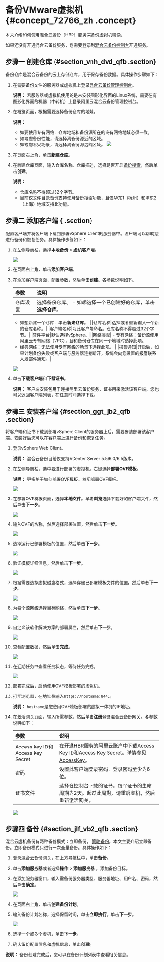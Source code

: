 # 备份VMware虚拟机 {#concept_72766_zh .concept}

本文介绍如何使用混合云备份（HBR）服务来备份虚拟机镜像。

如果还没有开通混合云备份服务，您需要登录到[混合云备份控制台](https://hbr.console.aliyun.com)开通服务。

## 步骤一 创建仓库 {#section_vnh_dvd_qfb .section}

备份仓库是混合云备份的云上存储仓库，用于保存备份数据。具体操作步骤如下：

1.  在需要备份文件的服务器或虚拟机上登录[混合云备份管理控制台](https://hbr.console.aliyun.com)。

    **说明：** 若服务器或虚拟机使用的是未安装图形化界面的Linux系统，需要在有图形化界面的机器（中转机）上登录阿里云混合云备份管理控制台。

2.  在概览页面，根据需要选择备份仓库的地域。

    **说明：** 

    -   如要使用专有网络，仓库地域和备份源所在的专有网络地域必须一致。
    -   如考虑备份性能，请选择离备份源近的区域。
    -   如考虑容灾场景，请选择离备份源远的区域。
    ![](http://static-aliyun-doc.oss-cn-hangzhou.aliyuncs.com/assets/img/40337/154140645021115_zh-CN.png)

3.  在页面右上角，单击**新建仓库**。
4.  在新建仓库页面，输入仓库名称、仓库描述，选择是否开启[备份搜索](https://help.aliyun.com/document_detail/94105.html)，然后单击**创建**。

    **说明：** 

    -   仓库名称不得超过32个字节。
    -   目前仅文件目录备份支持使用备份搜索功能，且仅华东1（杭州）和华东2（上海）地域支持此功能。

## 步骤二 添加客户端 { .section}

配置客户端并将客户端下载到部署vSphere Client的服务器中。客户端可以帮助您进行备份和恢复任务。具体操作步骤如下：

1.  在左侧导航栏，选择**本地备份** \> **虚机客户端**。

    ![](http://static-aliyun-doc.oss-cn-hangzhou.aliyuncs.com/assets/img/40338/154140645021122_zh-CN.png)

2.  在页面右上角，单击**添加客户端**。
3.  在添加客户端页面，配置参数，然后单击**创建**。各参数说明如下。

    |参数|说明|
    |:-|:-|
    |仓库设置|选择备份仓库。     -   如想选择一个已创建好的仓库，单击**选择仓库**。
    -   如想新建一个仓库，单击**新建仓库**。
 |
    |仓库名称|选择或者重新输入一个新的仓库名称。|
    |客户端名称|为此客户端命名。仓库名称不得超过32个字节。|
    |软件平台|默认选择vSphere。|
    |网络类型|     -   专有网络：备份源使用阿里云专有网络（VPC），且和备份仓库在同一个地域时选择此项。
    -   经典网络：无法使用专有网络的场景下选择此项。
 |
    |报警通知|开启后，如果计划备份失败或客户端与服务器连接断开，系统会向您设置的报警联系人发邮件通知。|

    ![](http://static-aliyun-doc.oss-cn-hangzhou.aliyuncs.com/assets/img/40338/154140645121123_zh-CN.png)

4.  单击**下载客户端**和**下载证书**。

    **说明：** 客户端安装包用于连接阿里云备份服务，证书用来激活该客户端。您也可以返回客户端列表，在任意时间选择下载。


## 步骤三 安装客户端 {#section_ggt_jb2_qfb .section}

将客户端和证书下载到部署vSphere Client的服务器上后，需要安装部署该客户端。安装好后您可以在客户端上进行备份和恢复任务。

1.  登录vSphere Web Client。

    **说明：** 混合云备份目前仅支持VCenter Server 5.5/6.0/6.5版本。

2.  在左侧导航栏，选中要进行部署的虚拟机，右键选择**部署OVF模板**。

    **说明：** 更多关于如何部署OVF模板，参见[部署OVF模板](https://docs.vmware.com/cn/VMware-vSphere/6.5/com.vmware.vsphere.vm_admin.doc/GUID-AFEDC48B-C96F-4088-9C1F-4F0A30E965DE.html?spm=a2c4g.11186623.2.20.37f4127dVeFZcm)。

    ![](http://static-aliyun-doc.oss-cn-hangzhou.aliyuncs.com/assets/img/40338/154140645121128_zh-CN.png)

3.  在部署OVF模板页面，选择**本地文件**。单击**浏览**选择下载好的客户端文件，然后单击**下一步**。

    ![](http://static-aliyun-doc.oss-cn-hangzhou.aliyuncs.com/assets/img/40338/154140645121129_zh-CN.png)

4.  输入OVF的名称，然后选择部署位置，然后单击**下一步**。

    ![](http://static-aliyun-doc.oss-cn-hangzhou.aliyuncs.com/assets/img/40338/154140645121130_zh-CN.png)

5.  选择运行已部署模板的位置，然后单击**下一步**。

    ![](http://static-aliyun-doc.oss-cn-hangzhou.aliyuncs.com/assets/img/40338/154140645121131_zh-CN.png)

6.  验证模板详细信息，然后单击**下一步**。

    ![](http://static-aliyun-doc.oss-cn-hangzhou.aliyuncs.com/assets/img/40338/154140645121132_zh-CN.png)

7.  根据需要选择虚拟磁盘格式，选择存储已部署模板文件的位置，然后单击**下一步**。

    ![](http://static-aliyun-doc.oss-cn-hangzhou.aliyuncs.com/assets/img/40338/154140645121133_zh-CN.png)

8.  为每个源网络选择目标网络，然后单击**下一步**。

    ![](http://static-aliyun-doc.oss-cn-hangzhou.aliyuncs.com/assets/img/40338/154140645121134_zh-CN.png)

9.  自定义该软件解决方案的部署属性，然后单击**下一步**。

    ![](http://static-aliyun-doc.oss-cn-hangzhou.aliyuncs.com/assets/img/40338/154140645121135_zh-CN.png)

10. 查看配置数据，然后单击**完成**。

    ![](http://static-aliyun-doc.oss-cn-hangzhou.aliyuncs.com/assets/img/40338/154140645121136_zh-CN.png)

11. 在近期任务中查看任务状态，等待任务完成。

    ![](http://static-aliyun-doc.oss-cn-hangzhou.aliyuncs.com/assets/img/40338/154140645121137_zh-CN.png)

12. 部署完成后，启动使用OVF模板部署的虚拟机。
13. 打开浏览器，在地址栏输入`https://hostname:8443`。

    **说明：** `hostname`是您使用OVF模板部署的虚拟一体机的IP地址。

14. 在激活网关页面，输入所需参数，然后单击**注册**登录混合云备份网关。各参数说明如下：

    |参数|说明|
    |:-|:-|
    |Access Key ID和Access Key Secret|在开通HBR服务的阿里云账户中下载Access Key ID和Access Key Secret。详情参见[AccessKey](../../../../intl.zh-CN/通用参考/创建AccessKey.md)。|
    |密码|设置此客户端登录密码，登录密码至少为6位。|
    |证书文件|选择在控制台下载的证书。每个证书的生命周期为2天。超过此周期，请重启虚机，然后重新激活网关。|

    ![](http://static-aliyun-doc.oss-cn-hangzhou.aliyuncs.com/assets/img/40338/154140645121124_zh-CN.png)


## 步骤四 备份 {#section_jlf_vb2_qfb .section}

混合云虚机备份有两种备份模式：立即备份， [策略备份](../../../../intl.zh-CN/用户指南/虚拟机备份/创建策略备份.md)。本文主要介绍立即备份。立即备份模式只进行一次全量备份。具体操作如下：

1.  登录混合云备份网关，在上方导航栏中，单击**备份**。
2.  单击**添加服务器**或者选择**操作** \> **添加服务器** ，添加备份目标。
3.  在添加服务器窗口，输入需备份服务器类型、服务器地址、用户名、密码，然后单击**确定**。

    ![](http://static-aliyun-doc.oss-cn-hangzhou.aliyuncs.com/assets/img/40338/154140645221125_zh-CN.png)

4.  在页面右上角，单击**创建备份计划**。
5.  输入备份计划名称，选择保留时间，单击**立即执行**。单击**下一步**。

    ![](http://static-aliyun-doc.oss-cn-hangzhou.aliyuncs.com/assets/img/40338/154140645221126_zh-CN.png)

6.  选择一个或多个虚机，单击**下一步**。
7.  确认备份配置信息和虚机信息，单击**创建**。

**说明：** 备份创建完成后，您可以在备份计划列表中查看相关信息。


